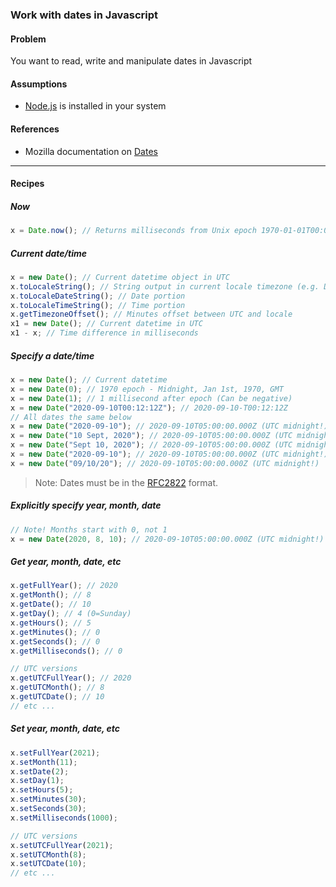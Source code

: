 ### Work with dates in Javascript

#### Problem

You want to read, write and manipulate dates in Javascript

#### Assumptions
* [Node.js](https://nodejs.org/en/) is installed in your system

#### References
* Mozilla documentation on [Dates](https://developer.mozilla.org/en-US/docs/Web/JavaScript/Reference/Global_Objects/Date)


***

#### Recipes

##### Now

```javascript
x = Date.now(); // Returns milliseconds from Unix epoch 1970-01-01T00:00:00Z (UTC)
```

##### Current date/time

```javascript
x = new Date(); // Current datetime object in UTC
x.toLocaleString(); // String output in current locale timezone (e.g. Dallas)
x.toLocaleDateString(); // Date portion
x.toLocaleTimeString(); // Time portion
x.getTimezoneOffset(); // Minutes offset between UTC and locale
x1 = new Date(); // Current datetime in UTC
x1 - x; // Time difference in milliseconds
```

##### Specify a date/time

```javascript
x = new Date(); // Current datetime
x = new Date(0); // 1970 epoch - Midnight, Jan 1st, 1970, GMT
x = new Date(1); // 1 millisecond after epoch (Can be negative)
x = new Date("2020-09-10T00:12:12Z"); // 2020-09-10-T00:12:12Z
// All dates the same below
x = new Date("2020-09-10"); // 2020-09-10T05:00:00.000Z (UTC midnight!)
x = new Date("10 Sept, 2020"); // 2020-09-10T05:00:00.000Z (UTC midnight!)
x = new Date("Sept 10, 2020"); // 2020-09-10T05:00:00.000Z (UTC midnight!)
x = new Date("2020-09-10"); // 2020-09-10T05:00:00.000Z (UTC midnight!)
x = new Date("09/10/20"); // 2020-09-10T05:00:00.000Z (UTC midnight!)
```

> Note: Dates must be in the [RFC2822](https://tools.ietf.org/html/rfc2822#page-14) format.
>

##### Explicitly specify year, month, date

```javascript
// Note! Months start with 0, not 1
x = new Date(2020, 8, 10); // 2020-09-10T05:00:00.000Z (UTC midnight!)
```

##### Get year, month, date, etc

```javascript
x.getFullYear(); // 2020
x.getMonth(); // 8
x.getDate(); // 10
x.getDay(); // 4 (0=Sunday)
x.getHours(); // 5
x.getMinutes(); // 0
x.getSeconds(); // 0
x.getMilliseconds(); // 0

// UTC versions
x.getUTCFullYear(); // 2020
x.getUTCMonth(); // 8
x.getUTCDate(); // 10
// etc ...
```

##### Set year, month, date, etc

```javascript
x.setFullYear(2021);
x.setMonth(11);
x.setDate(2);
x.setDay(1); 
x.setHours(5); 
x.setMinutes(30); 
x.setSeconds(30); 
x.setMilliseconds(1000);

// UTC versions
x.setUTCFullYear(2021); 
x.setUTCMonth(8);
x.setUTCDate(10);
// etc ...
```


